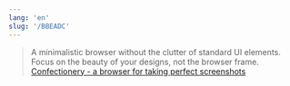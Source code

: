 ```yaml
---
lang: 'en'
slug: '/BBEADC'
---
```


> A minimalistic browser without the clutter of standard UI elements. Focus on the beauty of your designs, not the browser frame. [Confectionery - a browser for taking perfect screenshots](https://confectioneryapp.com/)
